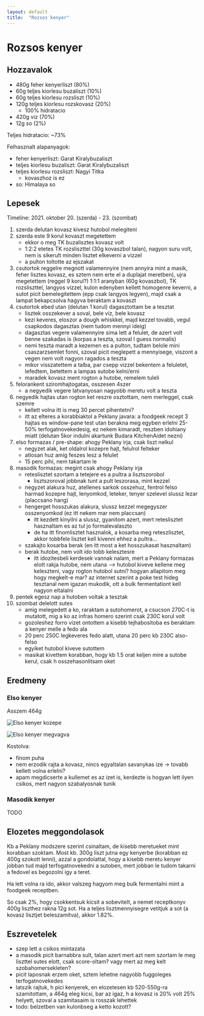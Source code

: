 ```yaml
---
layout: default
title:  "Rozsos kenyer"
---
```


# Rozsos kenyer

## Hozzavalok

- 480g feher kenyerliszt (80%)
- 60g teljes kiorlesu buzaliszt (10%)
- 60g teljes kiorlesu rozsliszt (10%)
- 120g teljes kiorlesu rozskovasz (20%)
    - 100% hidratacio
- 420g viz (70%)
- 12g so (2%)

Teljes hidratacio: ~73%

Felhasznalt alapanyagok:
- feher kenyerliszt: Garat Kiralybuzaliszt
- teljes kiorlesu buzaliszt: Garat Kiralybuzaliszt
- teljes kiorlesu rozsliszt: Nagyi Titka
    - kovaszhoz is ez
- so: Himalaya so

## Lepesek

Timeline: 2021. oktober 20. (szerda) - 23. (szombat)

1. szerda delutan kovasz kivesz hutobol melegiteni
1. szerda este 9 korul kovaszt megetettem
    - ekkor o meg TK buzalisztes kovasz volt
    - 1:2:2 etetes TK rozsliszttel (30g kovaszbol talan), nagyon suru volt,
      nem is sikerult minden lisztet elkeverni a vizzel
    - a pulton toltotte az ejszakat
1. csutortok reggelre megnott valamennyire (nem annyira mint a masik, feher lisztes
   kovasz, es sztem nem erte el a duplajat meretben),
   ujra megetettem (reggel 9 korul?) 1:1:1 aranyban (60g kovaszbol), TK rozsliszttel, langyos vizzel,
   kulon edenyben kellett homogenre keverni,
   a sutot picit bemelegitettem (epp csak langyos legyen), majd csak a lampat bekapcsolva
   hagyva beraktam a kovaszt
1. csutortok ebed utan (delutan 1 korul) dagasztottam be a tesztat
    - lisztek osszekever a soval, bele viz, bele kovasz
    - kezi keveres, eloszor a dough whiskkel, majd kezzel tovabb, vegul csapkodos dagasztas (nem tudom mennyi ideig)
    - dagasztas vegere valamennyire sima lett a felulet, de azert volt benne szakadas is (korpas a teszta, szoval I guess normalis)
    - nemi teszta maradt a kezemen es a pulton, tudtam belole mini csaszarzsemlet fonni,
      szoval picit meglepett a mennyisege, viszont a vegen nem volt nagyon ragados a teszta
    - mikor visszatettem a talba, par csepp vizzel bekentem a feluletet, lefedtem,
      betettem a lampas sutobe kelni/erni
    - maradek kovasz ment rogton a hutobe, remelem tuleli
1. felorankent sziromhajtogatas, osszesen 4szer
    - a negyedik vegere latvanyosan nagyobb meretu volt a teszta
1. negyedik hajtas utan rogton ket reszre osztottam, nem merleggel, csak szemre
    - kellett volna itt is meg 30 percet pihentetni?
    - itt az elteres a korabbiaktol a Peklany javara:
      a foodgeek recept 3 hajtas es window-pane test utan berakna meg egyben erlelni
      25-50% terfogatnovekedesig, ez nekem kimaradt, reszben idohiany miatt
      (delutan 5kor indulni akartunk Budara KitchenAidet nezni)
1. elso formazas / pre-shape: ahogy Peklany irja, csak liszt nelkul
    - negyzet alak, ket oldalrol kozepre hajt, felulrol felteker
    - atlosan huz amig feszes lesz a felulet
    - 15 perc pihi, nem takartam le
1. masodik formazas: megint csak ahogy Peklany irja
    - reteslisztet szortam a tetejere es a pultra a lisztszorobol
        - lisztszoroval jobbnak tunt a pult leszorasa, mint kezzel
    - negyzet alakura huz, atellenes sarkok osszehuz, fentrol felso harmad kozepre hajt,
      lenyomkod, leteker, tenyer szelevel slussz lezar (placcsano hang)
    - hengerget hosszukas alakura, slussz kezzel megegyszer osszenyomkod (ez itt nekem mar nem placcsan)
        - itt kezdett kinyilni a slussz, gyanitom azert, mert reteslisztet hasznaltam es az tul jo formalevalaszto
        - de ha itt finomlisztet hasznalok, a kosarba meg reteszlisztet, akkor tobbfele lisztet kell kivenni ehhez a pultra...
    - szakajto kosarba berak (en itt most a ket hosszukasat hasznaltam)
    - berak hutobe, nem volt ido tobb kelesztesre
        - itt idozitesbeli kerdesek vannak nalam, mert a Peklany formazas elott rakja hutobe, nem utana
          --> hutobol kiveve kellene meg keleszteni, vagy rogton hutobol sutni? hogyan allapitom meg hogy megkelt-e mar?
          az internet szerint a poke test hideg tesztanal nem igazan mukodik, ott a bulk fermentationt kell nagyon eltalalni
1. pentek egesz nap a hutoben voltak a tesztak
1. szombat delelott sutes
    - amig melegedett a ko, raraktam a sutohomerot, a csucson 270C-t is mutatott, mig a ko az infras
      homero szerint csak 230C korul volt
    - gozoleshez forro vizet ontottem a kisebb tejhabositoba es beraktam a kenyer melle a fedo ala
    - 20 perc 250C legkeveres fedo alatt, utana 20 perc kb 230C also-felso
    - egyiket hutobol kiveve sutottem
    - masikat kivettem korabban, hogy kb 1.5 orat keljen mire a sutobe kerul,
      csak h osszehasonlitsam oket

## Eredmeny

### Elso kenyer

Asszem 464g

![Elso kenyer kozepe]({{site.baseurl}}/images/2021-10-23-rozsos-kenyer/elso_kozepe.jpg)

![Elso kenyer megvagva]({{site.baseurl}}/images/2021-10-23-rozsos-kenyer/elso_megvagva.jpg)

Kostolva:
- finom puha
- nem erzodik rajta a kovasz, nincs egyaltalan savanykas ize -> tovabb kellett volna erlelni?
- apam megdicserte a kullemet es az izet is, kerdezte is hogyan lett ilyen csikos, mert nagyon szabalyosnak tunik

### Masodik kenyer

TODO

## Elozetes meggondolasok

Kb a Peklany modszere szerint csinaltam, de kisebb meretueket mint korabban szoktam.
Most kb. 300g liszt jutna egy kenyerbe (korabban ez 400g szokott lenni), azzal a gondolattal,
hogy a kisebb meretu kenyer jobban tud majd terfogatnovekedni a sutoben, mert jobban
le tudom takarni a fedovel es begozolni igy a teret.

Ha lett volna ra ido, akkor valszeg hagyom meg bulk fermentalni mint a foodgeek receptben.

So csak 2%, hogy csokkentsuk kicsit a sobevitelt, a nemet receptkonyv 400g liszthez rakna 12g sot.
Ha a teljes lisztmennyisegre vetitjuk a sot (a kovasz lisztjet beleszamitva), akkor 1.82%.

## Eszrevetelek

- szep lett a csikos mintazata
- a masodik picit barnabbra sult, talan azert mert azt nem szortam le meg
  liszttel sutes elott, csak score-oltam? vagy mert az meg kelt szobahomersekleten?
- picit laposnak erzem oket, sztem lehetne nagyobb fuggoleges terfogatnovekedes
- latszik rajtuk, h pici kenyerek, en elozetesen kb 520-550g-ra szamitottam, a 464g eleg kicsi,
  bar az igaz, h a kovasz is 20% volt 25% helyett, szoval a szamitasaim is rosszak lehettek
- todo: belzetben van kulonbseg a ketto kozott?
